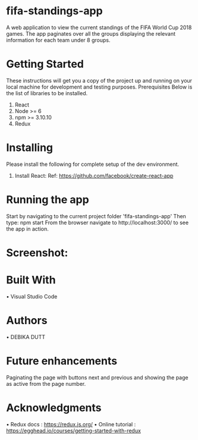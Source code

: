 # fifa-standings-app
A web application to view the current standings of the FIFA World Cup 2018 games. The app paginates over all the groups displaying the relevant information for each team under 8 groups.

# Getting Started
These instructions will get you a copy of the project up and running on your local machine for development and testing purposes. 
Prerequisites
Below is the list of libraries to be installed.
1.	React
2.	Node >= 6
3.  npm >= 3.10.10
4.  Redux

# Installing
Please install the following for complete setup of the dev environment.
1.	Install React: 
Ref: https://github.com/facebook/create-react-app

# Running the app
Start by navigating to the current project folder 'fifa-standings-app'
Then type:
npm start
From the browser navigate to http://localhost:3000/ to see the app in action.

# Screenshot: 

# Built With
•	Visual Studio Code

# Authors
•	DEBIKA DUTT

# Future enhancements
Paginating the page with buttons next and previous and showing the page as active from the page number.

# Acknowledgments
•	Redux docs : https://redux.js.org/ 
•	Online tutorial : https://egghead.io/courses/getting-started-with-redux
